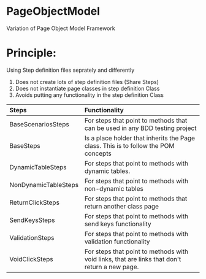 # PageObjectModel

Variation of Page Object Model Framework

# Principle:

Using Step definition files seprately and differently
1. Does not create lots of step definition files (Share Steps)
2. Does not instantiate page classes in step definition Class
3. Avoids putting any functionality in the step definition Class

|Steps              |Functionality|
|:----              |:------------|
|BaseScenariosSteps|For steps that point to methods that can be used in any BDD testing project|
|BaseSteps|Is a place holder that inherits the Page class. This is to follow the POM concepts|
|DynamicTableSteps|For steps that point to methods with dynamic tables.|
|NonDynamicTableSteps|For steps that point to methods with non-dynamic tables|
|ReturnClickSteps|For steps that point to methods that return another class page|
|SendKeysSteps|For steps that point to methods with send keys functionality|
|ValidationSteps|For steps that point to methods with validation functionality|
|VoidClickSteps|For steps that point to methods with void links, that are links that don't return a new page.|

